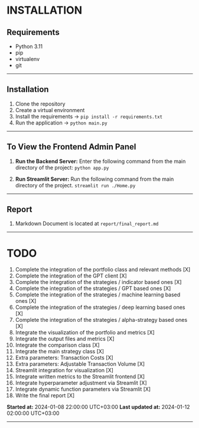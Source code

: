 
# INSTALLATION

## Requirements

- Python 3.11
- pip
- virtualenv
- git

---

## Installation

1. Clone the repository
2. Create a virtual environment
3. Install the requirements -> `pip install -r requirements.txt`
4. Run the application -> `python main.py`

---

## To View the Frontend Admin Panel

1. **Run the Backend Server:** Enter the following command from the main directory of the project:
`python app.py`

2. **Run Streamlit Server:** Run the following command from the main directory of the project.
`streamlit run ./Home.py`

---

## Report

1. Markdown Document is located at `report/final_report.md`

---

# TODO

1. Complete the integration of the portfolio class and relevant methods [X]
2. Complete the integration of the GPT client [X]
3. Complete the integration of the strategies / indicator based ones [X]
4. Complete the integration of the strategies / GPT based ones [X]
5. Complete the integration of the strategies / machine learning based ones [X]
5. Complete the integration of the strategies / deep learning based ones [X]
6. Complete the integration of the strategies / alpha-strategy based ones [X]
7. Integrate the visualization of the portfolio and metrics [X]
8. Integrate the output files and metrics [X]
9. Integrate the comparison class [X] 
10. Integrate the main strategy class [X]
10. Extra parameters: Transaction Costs [X]
11. Extra parameters: Adjustable Transaction Volume [X]
12. Streamlit integration for visualization [X]
13. Integrate written metrics to the Streamlit frontend [X]
14. Integrate hyperparameter adjustment via Streamlit [X]
15. Integrate dynamic function parameters via Streamlit [X]
16. Write the final report [X]

**Started at:** 2024-01-08 22:00:00 UTC+03:00
**Last updated at:** 2024-01-12 02:00:00 UTC+03:00

---
